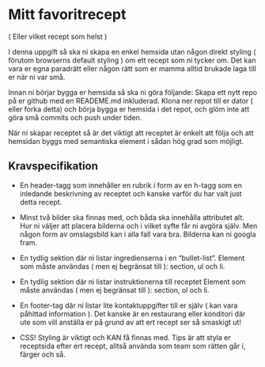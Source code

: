 # Mitt favoritrecept

( Eller vilket recept som helst )

I denna uppgift så ska ni skapa en enkel hemsida utan någon direkt styling ( förutom browserns default styling ) om ett recept som ni tycker om. Det kan vara er egna paradrätt eller någon rätt som er mamma alltid brukade laga till er när ni var små.

Innan ni börjar bygga er hemsida så ska ni göra följande: Skapa ett nytt repo på er github med en READEME.md inkluderad. Klona ner repot till er dator ( eller forka detta) och börja bygga er hemsida i det repot, och glöm inte att göra små commits och push under tiden.

När ni skapar receptet så är det viktigt att receptet är enkelt att följa och att hemsidan byggs med semantiska element i sådan hög grad som möjligt.

## Kravspecifikation
* En header-tagg som innehåller en rubrik i form av en h-tagg som en inledande beskrivning av receptet och kanske varför du har valt just detta recept.

* Minst två bilder ska finnas med, och båda ska innehålla attributet alt. Hur ni väljer att placera bilderna och i vilket syfte får ni avgöra själv. Men någon form av omslagsbild kan i alla fall vara bra. Bilderna kan ni googla fram.

* En tydlig sektion där ni listar ingredienserna i en “bullet-list”. Element som måste användas ( men ej begränsat till ): section, ul och li.

* En tydlig sektion där ni listar instruktionerna till receptet Element som måste användas ( men ej begränsat till ): section, ol och li.

* En footer-tag där ni listar lite kontaktuppgifter till er själv ( kan vara påhittad information ). Det kanske är en restaurang eller konditori där ute som vill anställa er på grund av att ert recept ser så smaskigt ut!

* CSS! Styling är viktigt och KAN få finnas med. Tips är att styla er receptsida efter ert recept, alltså använda som team som rätten går i, färger och så.